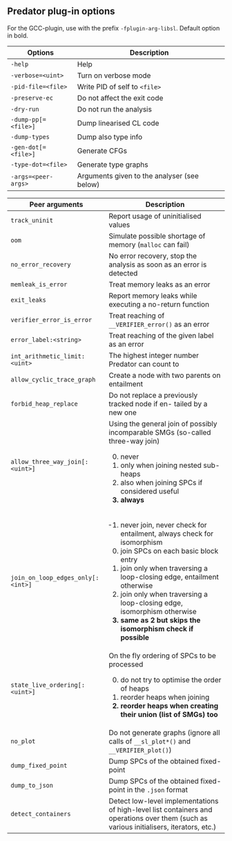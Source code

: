 ## Predator plug-in options
For the GCC-plugin, use with the prefix `-fplugin-arg-libsl`. Default option in bold.

| Options             | Description                                 |
| ------------------- | ------------------------------------------- |
| `-help`             | Help                                        |
| `-verbose=<uint>`   | Turn on verbose mode                        |
| `-pid-file=<file>`  | Write PID of self to `<file>`               |
| `-preserve-ec`      | Do not affect the exit code                 |
| `-dry-run`          | Do not run the analysis                     |
| `-dump-pp[=<file>]` | Dump linearised CL code                     |
| `-dump-types`       | Dump also type info                         |
| `-gen-dot[=<file>]` | Generate CFGs                               |
| `-type-dot=<file>`  | Generate type graphs                        |
| `-args=<peer-args>` | Arguments given to the analyser (see below) |

| Peer arguments                  | Description |
| ------------------------------- | --- |
| `track_uninit`                  | Report usage of uninitialised values |
| `oom`                           | Simulate possible shortage of memory (`malloc` can fail) |
| `no_error_recovery`             | No error recovery, stop the analysis as soon as an error is detected |
| `memleak_is_error`              | Treat memory leaks as an error |
| `exit_leaks`                    | Report memory leaks while executing a no-return function |
| `verifier_error_is_error`       | Treat reaching of `__VERIFIER_error()` as an error |
| `error_label:<string>`          | Treat reaching of the given label as an error |
| `int_arithmetic_limit:<uint>`   | The highest integer number Predator can count to |
| `allow_cyclic_trace_graph`      | Create a node with two parents on entailment |
| `forbid_heap_replace`           | Do not replace a previously tracked node if en- tailed by a new one |
| `allow_three_way_join[:<uint>]` | Using the general join of possibly incomparable SMGs (so-called three-way join) <ol><li value="0">never</li> <li>only when joining nested sub-heaps</li> <li>also when joining SPCs if considered useful</li><b><li> always</li></b></ol> |
| `join_on_loop_edges_only[:<int>]` | <ol><li value="-1">never join, never check for entailment, always check for isomorphism</li> <li>join SPCs on each basic block entry</li><li>join only when traversing a loop-closing edge, entailment otherwise </li><li>join only when traversing a loop-closing edge, isomorphism otherwise</li><b><li>same as 2 but skips the isomorphism check if possible</li></b></ol> |
| `state_live_ordering[:<uint>]` | On the fly ordering of SPCs to be processed<ol><li value="0">do not try to optimise the order of heaps</li><li>reorder heaps when joining</li><b><li>reorder heaps when creating their union (list of SMGs) too</li></b></ol> |
| `no_plot` | Do not generate graphs (ignore all calls of `__sl_plot*()` and `__VERIFIER_plot()`) |
| `dump_fixed_point` | Dump SPCs of the obtained fixed-point |
| `dump_to_json` | Dump SPCs of the obtained fixed-point in the `.json` format |
| `detect_containers` | Detect low-level implementations of high-level list containers and operations over them (such as various initialisers, iterators, etc.) |
